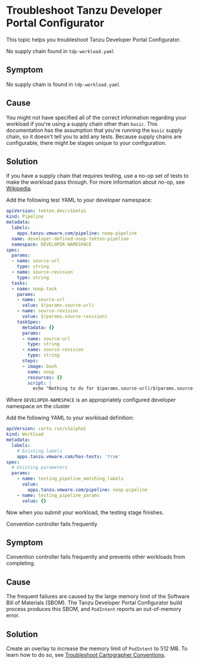 # Troubleshoot Tanzu Developer Portal Configurator

This topic helps you troubleshoot Tanzu Developer Portal Configurator.

<a id='supply-chain-not-found'></a> No supply chain found in `tdp-workload.yaml`

## Symptom

No supply chain is found in `tdp-workload.yaml`

## Cause

You might not have specified all of the correct information regarding your workload if you're using
a supply chain other than `basic`. This documentation has the assumption that you're running the
`basic` supply chain, so it doesn't tell you to add any tests.
Because supply chains are configurable, there might be stages unique to your configuration.

## Solution

If you have a supply chain that requires testing, use a no-op set of tests to make the workload
pass through. For more information about no-op, see [Wikipedia](https://en.wikipedia.org/wiki/NOP_(code)).

Add the following test YAML to your developer namespace:

```yaml
apiVersion: tekton.dev/v1beta1
kind: Pipeline
metadata:
  labels:
    apps.tanzu.vmware.com/pipeline: noop-pipeline
  name: developer-defined-noop-tekton-pipeline
  namespace: DEVELOPER-NAMESPACE
spec:
  params:
  - name: source-url
    type: string
  - name: source-revision
    type: string
  tasks:
  - name: noop-task
    params:
    - name: source-url
      value: $(params.source-url)
    - name: source-revision
      value: $(params.source-revision)
    taskSpec:
      metadata: {}
      params:
      - name: source-url
        type: string
      - name: source-revision
        type: string
      steps:
      - image: bash
        name: noop
        resources: {}
        script: |
          echo "Nothing to do for $(params.source-url)/$(params.source-revision)"%
```

Where `DEVELOPER-NAMESPACE` is an appropriately configured developer namespace on the cluster

Add the following YAML to your workload definition:

```yaml
apiVersion: carto.run/v1alpha1
kind: Workload
metadata:
  labels:
    # Existing labels
    apps.tanzu.vmware.com/has-tests: 'true'
spec:
  # Existing parameters
  params:
    - name: testing_pipeline_matching_labels
      value:
        apps.tanzu.vmware.com/pipeline: noop-pipeline
    - name: testing_pipeline_params
      value: {}
```

Now when you submit your workload, the testing stage finishes.

<a id='freq-conv-cntrllr-fail'></a> Convention controller fails frequently

## Symptom

Convention controller fails frequently and prevents other workloads from completing.

## Cause

The frequent failures are caused by the large memory limit of the Software Bill of Materials (SBOM).
The Tanzu Developer Portal Configurator build process produces this SBOM, and `PodIntent` reports an
out-of-memory error.

## Solution

Create an overlay to increase the memory limit of `PodIntent` to 512&nbsp;MB.
To learn how to do so, see
[Troubleshoot Cartographer Conventions](../../cartographer-conventions/troubleshooting.hbs.md#oom-killed).